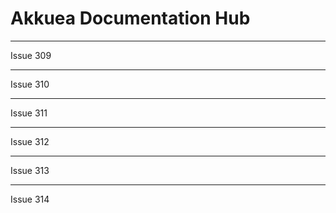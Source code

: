 # Akkuea Documentation Hub

---

Issue 309

<!-- Make the changes from issue number 309 here. Thank you for contributing to Akkuea! -->

---

Issue 310

<!-- Make the changes from issue number 310 here. Thank you for contributing to Akkuea! -->

---

Issue 311

<!-- Make the changes from issue number 311 here. Thank you for contributing to Akkuea! -->

---

Issue 312

<!-- Make the changes from issue number 312 here. Thank you for contributing to Akkuea! -->

---

Issue 313

<!-- Make the changes from issue number 313 here. Thank you for contributing to Akkuea! -->

---

Issue 314

<!-- Make the changes from issue number 314 here. Thank you for contributing to Akkuea! -->
